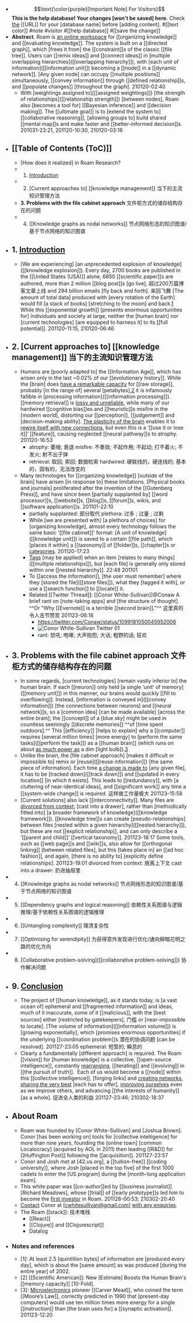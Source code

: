 - $$\text{\color{purple}[Important Note] For Visitors}$$ 
**This is the help database! Your changes [won't be saved] here.** 
Check [the](https://roamresearch.com/#/app/help/page/uuidaba49748-739e-466d-bf79-503fe520381b) [[URL]] for your [database name] before [adding content]. #[[text color]] #note #visitor #[[help database]] #[[save the change]]
- **Abstract**. Roam is [an online workspace]([[workspace]]) for [[organizing knowledge]] and [[evaluating knowledge]]. The system is built on a [[directed graph]], which [frees it from] the [[constraint]]s of the classic [[file tree]]. Users can [[remix ideas]] and [[connect ideas]] in [multiple overlapping hierarchies]([[overlapping hierarchy]]), with [each unit of information]([[information unit]]) becoming a [[node]] in a [[dynamic network]]. [Any given node] can occupy [[multiple positions]] simultaneously, [[convey information]] through [[defined relationship]]s, and [[populate changes]] [throughout the graph]. 
210120-02:40
    - With [weightings assigned to]([[assigned weightings]]) [the strength of relationships]([[relationship strength]]) [between nodes], Roam also [becomes a tool for] [[Bayesian inference]] and [[decision making]]. The [[ultimate goal]] is to [extend the system to] [[collaborative reasoning]], [allowing groups to] build shared [[mental map]]s and make faster and [[better-informed decision]]s. 
201031-23:21, 201120-10:30, 210120-03:16
- ## [[Table of Contents (ToC)]]
    - [How does it realized] in Roam Research?
    - 1. [Introduction]([[introduction]])
    - 2. [Current approaches to] [[knowledge management]] 当下的主流知识管理方法
    - **3. Problems with the file cabinet approach** 文件柜方式的储存结构存在的问题
    - 4. [[Knowledge graphs as nodal networks]] 节点网络形态的知识图谱/基于节点网络的知识图谱
- ## 1. [Introduction]([[introduction]])
    - [We are experiencing] [an unprecedented explosion of knowledge]([[knowledge explosion]]). Every day, 2700 books are published in the [[United States (USA)]] alone, 6850 [[scientific paper]]s are authored, more than 2 million [[blog post]]s [go live], 超过200万篇博客文章上线 and 294 billion emails [fly back and forth]. 来回飞舞 [The amount of total data] produced with [every rotation of the Earth] would fill [a stack of books] [stretching to the moon] and back.[1](((Q11MeN5ce))) While this [[exponential growth]] [presents enormous opportunities for] individuals and society at large, neither the [human brain] nor [current technologies] [are equipped to harness it] to its [[full potential]].
201120-11:15, 210120-06:46
- ## 2. [Current approaches to] [[knowledge management]] 当下的主流知识管理方法
    - Humans are [poorly adapted to] the [[Information Age]], which has arisen only in the last ~0.02% of our [[evolutionary history]]. While the [brain] does [have a remarkable capacity]([[capability]]) for [[raw storage]], probably [in the range of] several [petabytes],[2](((LK1ttPbos))) it is infamously fallible in [processing information]([[information processing]]). [[memory retrieval]] is [lossy and unreliable]([[lossy]]), while many of our hardwired [[cognitive bias]]es and [[heuristic]]s misfire in the [modern world], distorting our [[perception]], [[judgement]] and [decision-making ability]. [The plasticity of the brain]([[plasticity]]) enables it to [rewire itself with new connections]([[connection]]), but even this is a ‘[[use it or lose it]]’ [[feature]], causing neglected [[neural pathway]]s to atrophy. 
201120-16:53
        - atrophy: 萎缩; 衰退
misfire: 不奏效; 不起作用; 不起动; 打不着火; 不发火; 射不出子弹
        - retrieval: 取回; 索回; 数据检索
hardwired: 硬联线的，硬连线的; 基本的，固有的，无法改变的
    - Many technologies for [[organizing knowledge]] [outside of the brain] have arisen [in response to] these limitations. [Physical books and journals] proliferated after the invention of the [[Gutenberg Press]], and have since been [partially supplanted by] [[word processor]]s, [[website]]s, [[blog]]s, [[forum]]s, wikis, and [[software application]]s.
201101-22:10 
        - partially supplanted: 部分取代
plethora: 过多 ; 过量 ; 过剩
        - While [we are presented with] [a plethora of choices] for [organizing knowledge], almost every technology follows the same basic ‘[[file cabinet]]’ format: [A unit of knowledge]([[knowledge unit]]) is saved to a certain [[file path]], which [places it within] a [[taxonomy]] of [[folder]]s, [[chapter]]s or [categories]([[category]]). 
201120-17:23
        - [Tags]([[tag]]) [may be applied] when an item [relates to many things]([[multiple relationships]]), but [each file] is generally only stored within one [[nested hierarchy]]. 
22:48 201101
        - To [[access the information]], [the user must remember] where they [stored the file]([[store files]]), what they [tagged it with], or use a [[search function]] to [[locate]] it.
        - Related [[Twitter Thread]]: [[Conor White-Sullivan]]@Conaw
A brief rant on [note-taking apps] and [the structure of thought]. ^^Or "Why [[Evernote]] is a terrible [[second brain]]."^^   这里真的令人击节赞赏
201123-06:16
            - https://twitter.com/Conaw/status/1099181050045952006
            - ![Conor White-Sullivan Twitter 01](https://firebasestorage.googleapis.com/v0/b/firescript-577a2.appspot.com/o/imgs%2Fapp%2FXELiu-Nova%2FqbsyY8N9Sl.png?alt=media&token=d576fbd4-4a3c-4dc7-9f7c-6926221fa466)
            - rant: 怒吼; 咆哮; 大声抱怨; 大话; 粗野的话; 狂欢
- ## **3. Problems with the file cabinet approach** 文件柜方式的储存结构存在的问题
    - In some regards, [current technologies] [remain vastly inferior to] the human brain. If each [[neuron]] only held [a single ‘unit’ of memory]([[memory unit]]) in this manner, our brains would quickly [[fill to overflowing]]. Instead, [information is conveyed in]([[convey information]]) [the connections between neurons] and [[neural network]]s, so a [common idea] [can be made available] [across the entire brain]; the [[concept]] of a [blue sky] might be used in countless seemingly [[discrete memories]] ^^of [time spent outdoors].^^ This [[efficiency]] [helps to explain] why a [[computer]] requires [several million times] [more energy] to [perform the same tasks]([[perform the task]]) as a [[human brain]] (which runs on about [as much power as]([[power]]) a dim [light bulb]).[3](((CYya7R5M4)))
    - Unlike the brain, the [file cabinet approach] [makes it difficult or impossible to] remix or [reuse]([[reuse information]]) [the same piece of information]. Each time [a change is made to]([[change]]) [any given file], it has to be [tracked down]([[track down]]) and [[updated in every location]] [in which it exists]. This leads to [[redundancy]], with [a cluttering of near-identical ideas], and [[significant work]] any time a [[system-wide change]] is required. 这样做工作量极大
201123-15:58
    - [Current solutions] also lack [[interconnectivity]]. Many files are [divorced from context]([[context]]); [cast into a drawer], rather than [methodically fitted into] [a broader framework of knowledge]([[knowledge framework]]). [[knowledge tree]]s can create [pseudo-relationships] between files [nested within a given hierarchy]([[nested hierarchy]]), but these are not [[explicit relationship]], and can only describe a ‘[[parent and child]]’ [[vertical taxonomy]]. 
201123-18:17
        Some tools, such as [[web page]]s and [[wiki]]s, also allow for [[orthogonal linking]] [between related files], but this [takes place in] an [[ad hoc fashion]], and again, [there is no ability to] [explicitly define relationships].
201123-19:01
        divorced from context: 脱离上下文
cast into a drawer: 扔进抽屉里
- 4. [[Knowledge graphs as nodal networks]] 节点网络形态的知识图谱/基于节点网络的知识图谱
- 5. [[Dependency graphs and logical reasoning]] 依赖性关系图谱与逻辑推理/基于依赖性关系图谱的逻辑推理
- 6. [[Untangling complexity]] 理清复杂性
- 7. [[Optimising for serendipity]] 为获得意外发现进行优化/通向柳暗花明之路的优化方向
- 8. [Collaborative problem-solving]([[collaborative problem-solving]]) 协作解决问题
- ## 9. [Conclusion]([[conclusion]])
    - The project of [[human knowledge]], as it stands today, is [a vast ocean of] ephemeral and [[fragmented information]] and ideas, much of it inaccurate, some of it [[malicious]], with the [best sources] either [restricted by gatekeepers], 门槛 or [near-impossible to locate]. [The volume of information]([[information volume]]) is [growing exponentially], which [promises enormous opportunities] if the underlying [[coordination problem]]s 潜在的协调问题 [can be resolved].
201127-23:05
        ephemeral: 短暂的; 瞬息的
    - Clearly a fundamentally [different approach] is required. The Roam [[vision]] for [human knowledge] is a collective, [[open-source intelligence]], constantly [rearranging]([[rearrange]]), [[iterating]] and [[evolving]] in [[the pursuit of truth]].  Each of us would become a [[node]] within this [[collective intelligence]], [forging links] and [creating networks]([[network]]), [sharing the very best]([[sharing]]) [each has to offer], [improving ourselves]([[improve]]) even as we improve others, and advancing [[the interests of humanity]] [as a whole]. 促进全人类的利益
201127-23:46; 210302-18:37
- ## About Roam
    - Roam was founded by [Conor White-Sullivan] and [Joshua Brown]. Conor [has been working on] tools for [collective intelligence] for more than nine years, founding the [online town] [common Localocracy] (acquired by AOL in 2011) then leading [[R&D]] for [[Huffington Post]] following the [[acquisition]]. 
201127-23:57
    - Conor and Josh met at [42.us.org], a [[tuition-free]] [[coding university]], where Josh [placed in the top five] of the first 1000 cadets to enter the [US program] during the [month-long application exam]. 
    - This white paper was [[co-author]]ed by [[business journalist]] [Richard Meadows], whose [[trial]] of [[early prototype]]s led him to become the [first investor]([[investor]]) in Roam. 
201128-00:53; 210302-20:40
    - [Contact]([[contact]]) Conor at [cwhitesullivan@gmail.com] [with any enquiries]([[enquiry]]). 
    - The Roam [[stack]]: 技术堆栈
        - [[React]]
        - [[Clojure]] and [[Clojurescript]]
        - Datalog
- ### Notes and references
    - [1]: At least 2.5 [quintillion bytes] of information are [produced every day], which is about the [same amount] as was produced [during the entire year] of 2002. 
    - [2] [[Scientific American]]: New [Estimate] Boosts the Human Brain's [[memory capacity]] [10-Fold].
    - [3]: [Microelectronics]([[microelectronics]]) pioneer [[Carver Mead]], who coined the term [[Moore’s Law]], correctly predicted in 1990 that [present-day computers] would use ten million times more energy for a single [[instruction]] than [the brain uses for] a [[synaptic activation]]. 
201123-12:20

